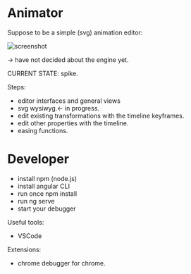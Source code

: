 # Animator

Suppose to be a simple (svg) animation editor:

![screenshot](pic.png)

-> have not decided about the engine yet.

CURRENT STATE: spike.

Steps: 
- editor interfaces and general views 
- svg wysiwyg.<- in progress.
- edit existing transformations with the timeline keyframes.
- edit other properties with the timeline.
- easing functions.


# Developer

- install npm (node.js)
- install angular CLI 
- run once npm install
- run ng serve
- start your debugger

Useful tools: 
- VSCode 

Extensions: 
- chrome debugger for chrome.